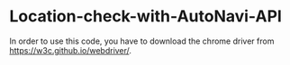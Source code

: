 # Location-check-with-AutoNavi-API
In order to use this code, you have to download the chrome driver from https://w3c.github.io/webdriver/.
